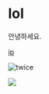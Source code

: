 # lol

안녕하세요. 

[ip](https://docs.google.com/spreadsheets/d/1iVBr-YhofKz2iSKQf_lo_aHtTjBeMjJgkEVrq75hF4Y/edit?usp=sharing)

![twice](http://blog.snackfever.com/wp-content/uploads/2016/07/Twice-group-image.jpg)


[![](http://muskegostormbaseball.org/wp-content/uploads/baseball.jpg)](https://youtu.be/LELjXtelH3o)
